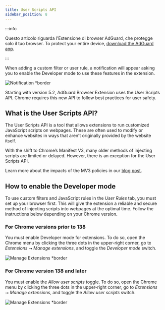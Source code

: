 ```yaml
---
title: User Scripts API
sidebar_position: 8
---
```


:::info

Questo articolo riguarda l'Estensione di browser AdGuard, che protegge solo il tuo browser. To protect your entire device, [download the AdGuard app](https://adguard.com/download.html?auto=true).

:::

When adding a custom filter or user rule, a notification will appear asking you to enable the Developer mode to use these features in the extension.

![Notification \*border](https://cdn.adtidy.org/content/Kb/ad_blocker/browser_extension/notification-allow-user-scripts.jpg)

Starting with version 5.2, AdGuard Browser Extension uses the User Scripts API. Chrome requires this new API to follow best practices for user safety.

## What is the User Scripts API?

The User Scripts API is a tool that allows extensions to run customized JavaScript scripts on webpages. These are often used to modify or enhance websites in ways that aren’t originally provided by the website itself.

With the shift to Chrome’s Manifest V3, many older methods of injecting scripts are limited or delayed. However, there is an exception for the User Scripts API.

Learn more about the impacts of the MV3 policies in our [blog post](https://adguard.com/en/blog/review-issues-in-chrome-web-store.html).

## How to enable the Developer mode

To use custom filters and JavaScript rules in the _User Rules_ tab, you must set up your browser first. This will give the extension a reliable and secure method of injecting scripts into webpages at the optimal time. Follow the instructions below depending on your Chrome version.

### For Chrome versions prior to 138

You must enable Developer mode for extensions. To do so, open the Chrome menu by clicking the three dots in the upper-right corner, go to _Extensions_ ⭢ _Manage extensions_, and toggle the _Developer mode_ switch.

![Manage Extensions \*border](https://cdn.adtidy.org/content/Kb/ad_blocker/browser_extension/developer-mode-enable1.jpg)

### For Chrome version 138 and later

You must enable the _Allow user scripts_ toggle. To do so, open the Chrome menu by clicking the three dots in the upper-right corner, go to _Extensions_ ⭢ _Manage extensions_, and toggle the _Allow user scripts_ switch.

![Manage Extensions \*border](https://cdn.adtidy.org/content/Kb/ad_blocker/browser_extension/allow-user-scripts1.jpg)
